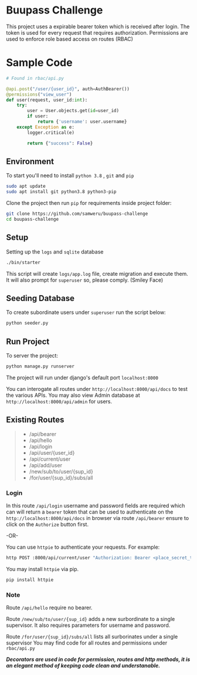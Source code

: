 Buupass Challenge
====

This project uses a expirable bearer token which is received after login.
The token is used for every request that requires authorization. 
Permissions are used to enforce role based access on routes (RBAC)

# Sample Code

```python
# Found in rbac/api.py

@api.post("/user/{user_id}", auth=AuthBearer())
@permissions("view_user")
def user(request, user_id:int):
    try:
        user = User.objects.get(id=user_id)
        if user:
            return {'username': user.username}
    except Exception as e:
        logger.critical(e)

        return {"success": False}
```

## Environment

To start you'll need to install `python 3.8` , `git` and `pip`

```sh
sudo apt update
sudo apt install git python3.8 python3-pip
```
Clone the project then run `pip` for requirements inside project folder:

```sh
git clone https://github.com/samweru/buupass-challenge
cd buupass-challenge
````
## Setup

Setting up the `logs` and `sqlite` database

```sh
./bin/starter
```

This script will create `logs/app.log` file, create migration and execute them.
It will also prompt for `superuser` so, please comply. (Smiley Face)

## Seeding Database

To create subordinate users under `superuser` run the script below: 

```sh
python seeder.py
```

## Run Project

To server the project:

```sh
python manage.py runserver
```

The project will run under django's default port `localhost:8000`

You can interogate all routes under `http://localhost:8000/api/docs` to test the various APIs.
You may also view Admin database at `http://localhost:8000/api/admin` for users.

## Existing Routes

> - /api/bearer
> - /api/hello
> - /api/login
> - /api/user/{user_id}
> - /api/current/user
> - /api/add/user
> - /new/sub/to/user/{sup_id}
> - /for/user/{sup_id}/subs/all

### Login

In this route `/api/login` username and password fields are required which can will return
a `bearer` token that can be used to authenticate on the `http://localhost:8000/api/docs` in browser
via route `/api/bearer` ensure to click on the `Authorize` button first.

-OR-

You can use `httpie` to authenticate your requests. For example:

```sh
http POST :8000/api/current/user "Authorization: Bearer <place_secret_token_here>"
```

You may install `httpie` via pip.

```sh
pip install httpie
```

### Note

Route `/api/hello` require no bearer.

Route `/new/sub/to/user/{sup_id}` adds a new surbordinate to a single supervisor. It also 
requires parameters for username and password.

Route `/for/user/{sup_id}/subs/all` lists all surborinates under a single supervisor
You may find code for all routes and permissions under `rbac/api.py`

***Decorators are used in code for permission, routes and http methods, it is an elegant method
of keeping code clean and understanable.***
